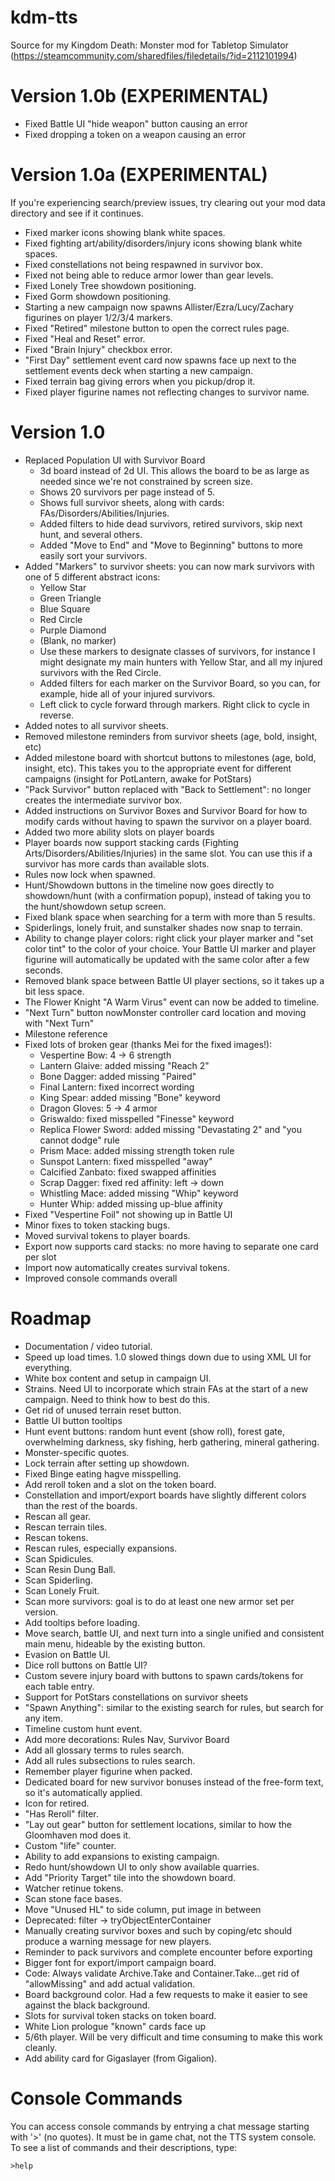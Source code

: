 # kdm-tts
Source for my Kingdom Death: Monster mod for Tabletop Simulator (https://steamcommunity.com/sharedfiles/filedetails/?id=2112101994)

# Version 1.0b (EXPERIMENTAL)
* Fixed Battle UI "hide weapon" button causing an error
* Fixed dropping a token on a weapon causing an error

# Version 1.0a (EXPERIMENTAL)
If you're experiencing search/preview issues, try clearing out your mod data directory and see if it continues.
* Fixed marker icons showing blank white spaces.
* Fixed fighting art/ability/disorders/injury icons showing blank white spaces.
* Fixed constellations not being respawned in survivor box.
* Fixed not being able to reduce armor lower than gear levels.
* Fixed Lonely Tree showdown positioning.
* Fixed Gorm showdown positioning.
* Starting a new campaign now spawns Allister/Ezra/Lucy/Zachary figurines on player 1/2/3/4 markers.
* Fixed "Retired" milestone button to open the correct rules page.
* Fixed "Heal and Reset" error.
* Fixed "Brain Injury" checkbox error.
* "First Day" settlement event card now spawns face up next to the settlement events deck when starting a new campaign.
* Fixed terrain bag giving errors when you pickup/drop it.
* Fixed player figurine names not reflecting changes to survivor name.

# Version 1.0
* Replaced Population UI with Survivor Board
    * 3d board instead of 2d UI. This allows the board to be as large as needed since we're not constrained by screen size.
    * Shows 20 survivors per page instead of 5.
    * Shows full survivor sheets, along with cards: FAs/Disorders/Abilities/Injuries.
    * Added filters to hide dead survivors, retired survivors, skip next hunt, and several others.
    * Added "Move to End" and "Move to Beginning" buttons to more easily sort your survivors.
* Added "Markers" to survivor sheets: you can now mark survivors with one of 5 different abstract icons:
    * Yellow Star
    * Green Triangle
    * Blue Square
    * Red Circle
    * Purple Diamond
    * (Blank, no marker)
    * Use these markers to designate classes of survivors, for instance I might designate my main hunters with Yellow Star, and all my injured survivors with the Red Circle.
    * Added filters for each marker on the Survivor Board, so you can, for example, hide all of your injured survivors.
    * Left click to cycle forward through markers. Right click to cycle in reverse.
* Added notes to all survivor sheets.
* Removed milestone reminders from survivor sheets (age, bold, insight, etc)
* Added milestone board with shortcut buttons to milestones (age, bold, insight, etc). This takes you to the appropriate event for different campaigns (insight for PotLantern, awake for PotStars)
* "Pack Survivor" button replaced with "Back to Settlement": no longer creates the intermediate survivor box.
* Added instructions on Survivor Boxes and Survivor Board for how to modify cards without having to spawn the survivor on a player board.
* Added two more ability slots on player boards
* Player boards now support stacking cards (Fighting Arts/Disorders/Abilities/Injuries) in the same slot. You can use this if a survivor has more cards than available slots.
* Rules now lock when spawned.
* Hunt/Showdown buttons in the timeline now goes directly to showdown/hunt (with a confirmation popup), instead of taking you to the hunt/showdown setup screen.
* Fixed blank space when searching for a term with more than 5 results.
* Spiderlings, lonely fruit, and sunstalker shades now snap to terrain.
* Ability to change player colors: right click your player marker and "set color tint" to the color of your choice. Your Battle UI marker and player figurine will automatically be updated with the same color after a few seconds.
* Removed blank space between Battle UI player sections, so it takes up a bit less space.
* The Flower Knight "A Warm Virus" event can now be added to timeline.
* "Next Turn" button nowMonster controller card location and moving with "Next Turn"
* Milestone reference
* Fixed lots of broken gear (thanks Mei for the fixed images!):
    * Vespertine Bow: 4 -> 6 strength
    * Lantern Glaive: added missing "Reach 2"
    * Bone Dagger: added missing "Paired"
    * Final Lantern: fixed incorrect wording
    * King Spear: added missing "Bone" keyword
    * Dragon Gloves: 5 -> 4 armor
    * Griswaldo: fixed misspelled "Finesse" keyword
    * Replica Flower Sword: added missing "Devastating 2" and "you cannot dodge" rule
    * Prism Mace: added missing strength token rule
    * Sunspot Lantern: fixed misspelled "away"
    * Calcified Zanbato: fixed swapped affinities
    * Scrap Dagger: fixed red affinity: left -> down
    * Whistling Mace: added missing "Whip" keyword
    * Hunter Whip: added missing up-blue affinity
* Fixed "Vespertine Foil" not showing up in Battle UI
* Minor fixes to token stacking bugs.
* Moved survival tokens to player boards.
* Export now supports card stacks: no more having to separate one card per slot
* Import now automatically creates survival tokens.
* Improved console commands overall

# Roadmap
* Documentation / video tutorial.
* Speed up load times. 1.0 slowed things down due to using XML UI for everything.
* White box content and setup in campaign UI.
* Strains. Need UI to incorporate which strain FAs at the start of a new campaign. Need to think how to best do this.
* Get rid of unused terrain reset button.
* Battle UI button tooltips
* Hunt event buttons: random hunt event (show roll), forest gate, overwhelming darkness, sky fishing, herb gathering, mineral gathering.
* Monster-specific quotes.
* Lock terrain after setting up showdown.
* Fixed Binge eating hagve misspelling.
* Add reroll token and a slot on the token board.
* Constellation and import/export boards have slightly different colors than the rest of the boards.
* Rescan all gear.
* Rescan terrain tiles.
* Rescan tokens.
* Rescan rules, especially expansions.
* Scan Spidicules.
* Scan Resin Dung Ball.
* Scan Spiderling.
* Scan Lonely Fruit.
* Scan more survivors: goal is to do at least one new armor set per version.
* Add tooltips before loading.
* Move search, battle UI, and next turn into a single unified and consistent main menu, hideable by the existing button.
* Evasion on Battle UI.
* Dice roll buttons on Battle UI?
* Custom severe injury board with buttons to spawn cards/tokens for each table entry.
* Support for PotStars constellations on survivor sheets
* "Spawn Anything": similar to the existing search for rules, but search for any item.
* Timeline custom hunt event.
* Add more decorations: Rules Nav, Survivor Board
* Add all glossary terms to rules search.
* Add all rules subsections to rules search.
* Remember player figurine when packed.
* Dedicated board for new survivor bonuses instead of the free-form text, so it's automatically applied.
* Icon for retired.
* "Has Reroll" filter.
* "Lay out gear" button for settlement locations, similar to how the Gloomhaven mod does it.
* Custom "life" counter.
* Ability to add expansions to existing campaign.
* Redo hunt/showdown UI to only show available quarries.
* Add "Priority Target" tile into the showdown board.
* Watcher retinue tokens.
* Scan stone face bases.
* Move "Unused HL" to side column, put image in between
* Deprecated: filter -> tryObjectEnterContainer
* Manually creating survivor boxes and such by coping/etc should produce a warning message for new players.
* Reminder to pack survivors and complete encounter before exporting
* Bigger font for export/import campaign board.
* Code: Always validate Archive.Take and Container.Take...get rid of "allowMissing" and add actual validation.
* Board background color. Had a few requests to make it easier to see against the black background.
* Slots for survival token stacks on token board.
* White Lion prologue "known" cards face up
* 5/6th player. Will be very difficult and time consuming to make this work cleanly.
* Add ability card for Gigaslayer (from Gigalion).

# Console Commands
You can access console commands by entrying a chat message starting with '>' (no quotes).
It must be in game chat, not the TTS system console.
To see a list of commands and their descriptions, type:
```
>help
```
